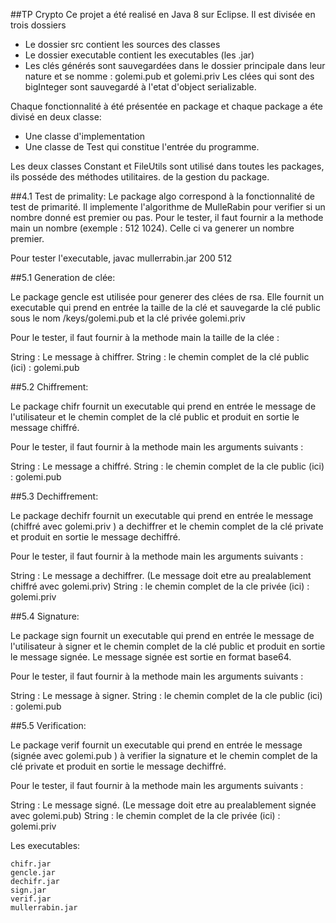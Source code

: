 ##TP Crypto
Ce projet a été realisé en Java 8 sur Eclipse. Il est divisée en trois dossiers

 * Le dossier src  contient les sources des classes
 * Le dossier executable contient les executables (les .jar)
 * Les clés générés sont sauvegardées dans le dossier principale dans leur nature et se nomme : golemi.pub et golemi.priv
Les clées qui sont des bigInteger sont sauvegardé à l'etat d'object serializable.

Chaque fonctionnalité à été présentée en package et chaque package a éte divisé en deux classe:

* Une classe d'implementation 
* Une classe de Test qui constitue l'entrée du programme.

Les deux classes Constant et FileUtils sont utilisé dans toutes les packages, ils posséde des méthodes utilitaires.
de la gestion du package.

##4.1 Test de primality:
Le package algo correspond à la fonctionnalité de test de primarité. Il implemente l'algorithme de MulleRabin pour verifier si un nombre donné est premier ou pas.
 Pour le tester, il faut fournir a la methode main un nombre  (exemple : 512 1024).
 Celle ci va generer un nombre premier.

Pour tester l'executable,  javac mullerrabin.jar 200  512

##5.1 Generation de clée:

Le package gencle est utilisée pour generer des clées de rsa. Elle fournit un executable qui prend en entrée la taille de la clé et sauvegarde la clé public sous le nom /keys/golemi.pub et la clé privée golemi.priv

Pour le tester, il faut fournir à la methode main la taille de la clée :

  String : Le message à chiffrer.
  String : le chemin complet de la clé public (ici) : golemi.pub


##5.2 Chiffrement:

Le package chifr fournit un executable qui prend en entrée le message de l'utilisateur et le chemin complet de la clé public et produit en sortie le message chiffré.

Pour le tester, il faut fournir à la methode main les arguments suivants :

  String : Le message a chiffré.
  String : le chemin complet de la cle public (ici) : golemi.pub


##5.3 Dechiffrement:

Le package dechifr fournit un executable qui prend en entrée le message (chiffré avec golemi.priv ) a dechiffrer et le chemin complet de la clé private et produit en sortie le message dechiffré.

Pour le tester, il faut fournir à la methode main les arguments suivants :

  String : Le message a dechiffrer. (Le message doit etre au prealablement chiffré avec golemi.priv)
  String : le chemin complet de la cle privée (ici) : golemi.priv


##5.4 Signature:

Le package sign fournit un executable qui prend en entrée le message de l'utilisateur  à signer et le chemin complet de la clé public et produit en sortie le message signée. Le message signée est sortie en format base64.

Pour le tester, il faut fournir à la methode main les arguments suivants :

  String : Le message à signer.
  String : le chemin complet de la cle public (ici) : golemi.pub


##5.5 Verification:

Le package verif fournit un executable qui prend en entrée le message (signée avec golemi.pub ) à verifier la signature et le chemin complet de la clé private et produit en sortie le message dechiffré.

Pour le tester, il faut fournir à la methode main les arguments suivants :

  String : Le message  signé. (Le message doit etre au prealablement signée avec golemi.pub)
  String : le chemin complet de la cle privée (ici) : golemi.priv

Les executables:

    chifr.jar
    gencle.jar
    dechifr.jar
    sign.jar
    verif.jar
    mullerrabin.jar

